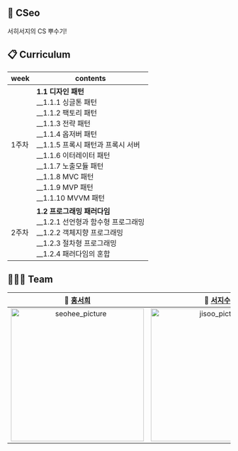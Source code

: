 ## 🌷 CSeo
서히서지의 CS 뿌수기!

## 📋 Curriculum
|week|contents|
|------|---|
|1주차| **1.1 디자인 패턴**<br/>__1.1.1 싱글톤 패턴<br/>__1.1.2 팩토리 패턴<br/>__1.1.3 전략 패턴<br/>__1.1.4 옵저버 패턴<br/>__1.1.5 프록시 패턴과 프록시 서버<br/>__1.1.6 이터레이터 패턴<br/>__1.1.7 노출모듈 패턴<br/>__1.1.8 MVC 패턴<br/>__1.1.9 MVP 패턴<br/>__1.1.10 MVVM 패턴 |
|2주차| **1.2 프로그래밍 패러다임**<br/>__1.2.1 선언형과 함수형 프로그래밍<br/>__1.2.2 객체지향 프로그래밍<br/>__1.2.3 절차형 프로그래밍<br/>__1.2.4 패러다임의 혼합<br/> |


## 👩🏻‍💻 Team  
  
  |                **🌷 [홍서희](https://github.com/Happhee)**                 |                **🌷 [서지수](https://github.com/seojisoosoo)**                 |
  |:-----------------------------------:|:-----------------------------------:|
| <img src="https://user-images.githubusercontent.com/79238676/221474612-280d8589-c558-4a67-bbce-49a807da55e9.jpeg" width="300px;" alt="seohee_picture"/> | <img src="https://avatars.githubusercontent.com/u/76681519?v=4?s=100" width="300px;" alt="jisoo_picture"/> |

